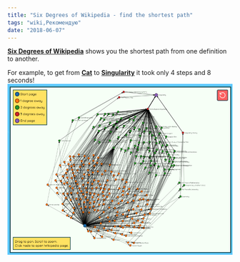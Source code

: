```yaml
---
title: "Six Degrees of Wikipedia - find the shortest path"
tags: "wiki,Рекомендую"
date: "2018-06-07"
---
```


[**Six Degrees of Wikipedia**](https://www.sixdegreesofwikipedia.com/) shows you the shortest path from one definition to another.

For example, to get from **[Cat](https://en.wikipedia.org/wiki/Cat)** to **[Singularity](https://en.wikipedia.org/wiki/Singularity)** it took only 4 steps and 8 seconds! ![](images/Screen-Shot-2018-06-07-at-10.11.26.png)
